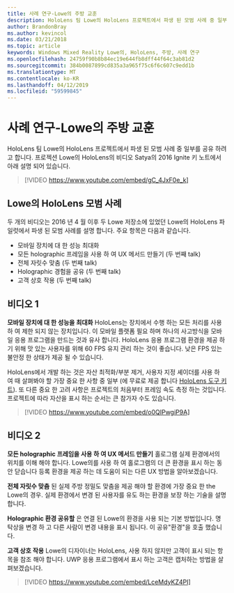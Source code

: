```yaml
---
title: 사례 연구-Lowe의 주방 교훈
description: HoloLens 팀 Lowe의 HoloLens 프로젝트에서 파생 된 모범 사례 중 일부를 공유 하려고 합니다.
author: BrandonBray
ms.author: kevincol
ms.date: 03/21/2018
ms.topic: article
keywords: Windows Mixed Reality Lowe의, HoloLens, 주방, 사례 연구
ms.openlocfilehash: 24759f90b8b84ec19e644fb8dff44f64c3ab81d2
ms.sourcegitcommit: 384b0087899cd835a3a965f75c6f6c607c9edd1b
ms.translationtype: MT
ms.contentlocale: ko-KR
ms.lasthandoff: 04/12/2019
ms.locfileid: "59599845"
---
```

# <a name="case-study---lessons-from-the-lowes-kitchen"></a>사례 연구-Lowe의 주방 교훈

HoloLens 팀 Lowe의 HoloLens 프로젝트에서 파생 된 모범 사례 중 일부를 공유 하려고 합니다. 프로젝션 Lowe의 HoloLens의 비디오 Satya의 2016 Ignite 키 노트에서 아래 설명 되어 있습니다.
<br>
>[!VIDEO https://www.youtube.com/embed/gC_4JxF0e_k]

## <a name="lowes-hololens-best-practices"></a>Lowe의 HoloLens 모범 사례

두 개의 비디오는 2016 년 4 월 이후 두 Lowe 저장소에 있었던 Lowe의 HoloLens 파일럿에서 파생 된 모범 사례를 설명 합니다. 주요 항목은 다음과 같습니다.
* 모바일 장치에 대 한 성능 최대화
* 모든 holographic 프레임을 사용 하 여 UX 메서드 만들기 (두 번째 talk)
* 전체 자릿수 맞춤 (두 번째 talk)
* Holographic 경험을 공유 (두 번째 talk)
* 고객 상호 작용 (두 번째 talk)

## <a name="video-1"></a>비디오 1

**모바일 장치에 대 한 성능을 최대화** HoloLens는 장치에서 수행 하는 모든 처리를 사용 하 여 제한 되지 않는 장치입니다. 이 모바일 플랫폼 필요 하며 하나의 사고방식을 모바일 응용 프로그램을 만드는 것과 유사 합니다. HoloLens 응용 프로그램 환경을 제공 하기 위해 맛 있는 사용자를 위해 60 FPS 유지 관리 하는 것이 좋습니다. 낮은 FPS 있는 불안정 한 상태가 제공 될 수 있습니다.

HoloLens에서 개발 하는 것은 자산 최적화/부분 제거, 사용자 지정 셰이더를 사용 하 여 때 살펴봐야 할 가장 중요 한 사항 중 일부 (에 무료로 제공 합니다 [HoloLens 도구 키트](https://github.com/Microsoft/HoloToolkit-Unity)). 또 다른 중요 한 고려 사항은 프로젝트의 처음부터 프레임 속도 측정 하는 것입니다. 프로젝트에 따라 자산을 표시 하는 순서는 큰 참가자 수도 있습니다.
<br>
>[!VIDEO https://www.youtube.com/embed/o0QIPwgiP9A]

## <a name="video-2"></a>비디오 2

**모든 holographic 프레임을 사용 하 여 UX 메서드 만들기** 홀로그램 실제 환경에서의 위치를 이해 해야 합니다. Lowe의를 사용 하 여 홀로그램의 더 큰 환경을 표시 하는 동안 닫습니다 등록 환경을 제공 하는 데 도움이 되는 다른 UX 방법을 알아보겠습니다.

**전체 자릿수 맞춤** 된 실제 주방 정밀도 맞춤을 제공 해야 할 환경에 가장 중요 한 the Lowe의 경우. 실제 환경에서 변경 된 사용자를 유도 하는 환경을 보장 하는 기술을 설명 합니다.

**Holographic 환경 공유할** 은 연결 된 Lowe의 환경을 사용 되는 기본 방법입니다. 명 탁상을 변경 하 고 다른 사람이 변경 내용을 표시 됩니다. 이 공유"환경"을 호출 했습니다.

**고객 상호 작용** Lowe의 디자이너는 HoloLens, 사용 하지 않지만 고객이 표시 되는 항목을 참조 해야 합니다. UWP 응용 프로그램에서 표시 하는 고객은 캡처하는 방법을 살펴보겠습니다.
<br>
>[!VIDEO https://www.youtube.com/embed/LceMdyKZ4PI]
